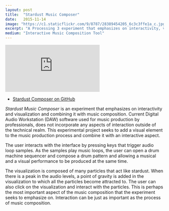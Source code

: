 ```yaml
---
layout: post
title:  "Stardust Music Composer"
date:   2015-11-14
image: "https://c1.staticflickr.com/9/8787/28389454205_6c3c3ffe1a_c.jpg"
excerpt: "A Processing 3 experiment that emphasizes on interactivity, visualization, and combining it with music composition."
medium: "Interactive Music Composition Tool"
---
```


<iframe src="https://player.vimeo.com/video/177885335?color=9CBEF2" frameborder="0" webkitallowfullscreen mozallowfullscreen allowfullscreen></iframe>

- [Stardust Composer on GitHub](https://github.com/mbrav/StardustComposer)

*Stardust Music Composer* is an experiment that emphasizes on interactivity and visualization and combining it with music composition. Current Digital Audio Workstation (DAW) software used for music production by professionals, does not incorporate any aspects of interaction outside of the technical realm. This experimental project seeks to add a visual element to the music production process and combine it with an interactive aspect.

The user interacts with the interface by pressing keys that trigger audio loop samples. As the samples play music loops, the user can open a drum machine sequencer and compose a drum pattern and allowing a musical and a visual performance to be produced at the same time.

The visualization is composed of many particles that act like stardust. When there is a peak in the audio levels, a point of gravity is added in the visualization to which all the particles become attracted to. The user can also click on the visualization and interact with the particles. This is perhaps the most important aspect of the music composition that the experiment seeks to emphasize on. Interaction can be just as important as the process of music composition.
